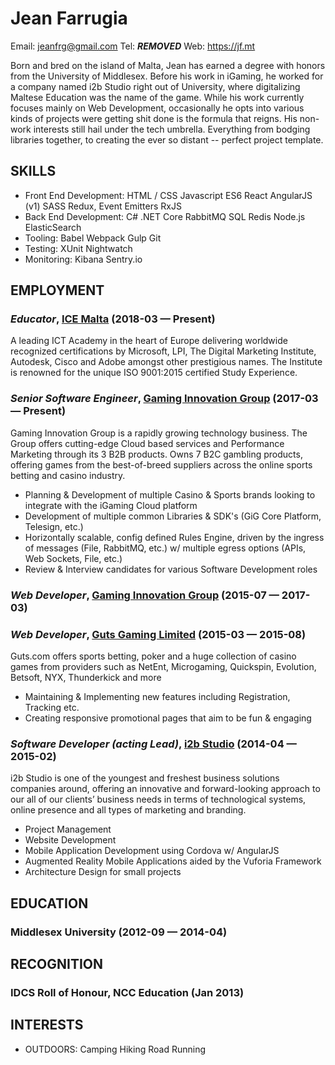 Jean Farrugia
============
Email: jeanfrg@gmail.com
Tel: ***REMOVED***
Web: https://jf.mt

Born and bred on the island of Malta, Jean has earned a degree with honors from the University of Middlesex. Before his work in iGaming, he worked for a company named i2b Studio right out of University, where digitalizing Maltese Education was the name of the game. While his work currently focuses mainly on Web Development, occasionally he opts into various kinds of projects were getting shit done is the formula that reigns. His non-work interests still hail under the tech umbrella. Everything from bodging libraries together, to creating the ever so distant -- perfect project template.

## SKILLS

  - Front End Development: HTML / CSS Javascript ES6 React AngularJS (v1) SASS Redux, Event Emitters RxJS 
  - Back End Development: C# .NET Core RabbitMQ SQL Redis Node.js ElasticSearch 
  - Tooling: Babel Webpack Gulp Git 
  - Testing: XUnit Nightwatch 
  - Monitoring: Kibana Sentry.io 

## EMPLOYMENT

### *Educator*, [ICE Malta](https://icemalta.com/) (2018-03 — Present)

A leading ICT Academy in the heart of Europe delivering worldwide recognized certifications by Microsoft, LPI, The Digital Marketing Institute, Autodesk, Cisco and Adobe amongst other prestigious names. The Institute is renowned for the unique ISO 9001:2015 certified Study Experience.

### *Senior Software Engineer*, [Gaming Innovation Group](https://gig.com) (2017-03 — Present)

Gaming Innovation Group is a rapidly growing technology business. The Group offers cutting-edge Cloud based services and Performance Marketing through its 3 B2B products. Owns 7 B2C gambling products, offering games from the best-of-breed suppliers across the online sports betting and casino industry.
  - Planning & Development of multiple Casino & Sports brands looking to integrate with the iGaming Cloud platform
  - Development of multiple common Libraries & SDK's (GiG Core Platform, Telesign, etc.)
  - Horizontally scalable, config defined Rules Engine, driven by the ingress of messages (File, RabbitMQ, etc.) w/ multiple egress options (APIs, Web Sockets, File, etc.)
  - Review & Interview candidates for various Software Development roles

### *Web Developer*, [Gaming Innovation Group](https://gig.com) (2015-07 — 2017-03)



### *Web Developer*, [Guts Gaming Limited](https://guts.com) (2015-03 — 2015-08)

Guts.com offers sports betting, poker and a huge collection of casino games from providers such as NetEnt, Microgaming, Quickspin, Evolution, Betsoft, NYX, Thunderkick and more
  - Maintaining & Implementing new features including Registration, Tracking etc.
  - Creating responsive promotional pages that aim to be fun & engaging

### *Software Developer (acting Lead)*, [i2b Studio](https://i2b.studio) (2014-04 — 2015-02)

i2b Studio is one of the youngest and freshest business solutions companies around, offering an innovative and forward-looking approach to our all of our clients’ business needs in terms of technological systems, online presence and all types of marketing and branding.
  - Project Management
  - Website Development
  - Mobile Application Development using Cordova w/ AngularJS
  - Augmented Reality Mobile Applications aided by the Vuforia Framework
  - Architecture Design for small projects




## EDUCATION

### Middlesex University (2012-09 — 2014-04)









## RECOGNITION

### IDCS Roll of Honour, NCC Education (Jan 2013)





## INTERESTS

- OUTDOORS: Camping Hiking Road Running 


